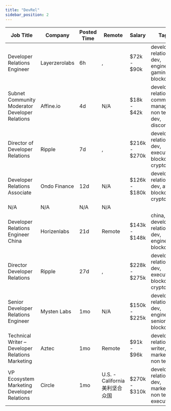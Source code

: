 ```yaml
---
title: "DevRel"
sidebar_position: 2
---
```


| Job Title | Company | Posted Time | Remote | Salary | Tags | Apply Link |
|-----------|---------|-------------|--------|--------|------|------------|
| Developer Relations Engineer | Layerzerolabs | 6h | , | $72k - $90k | developer relations, dev, engineer, gaming, blockchain | [Apply](https://web3.career/developer-relations-engineer-layerzerolabs/73712) |
| Subnet Community Moderator Developer Relations | Affine.io | 4d | N/A | $18k - $42k | developer relations, community manager, non tech, dev, discord | [Apply](https://web3.career/subnet-community-moderator-developer-relations-affine-io/124134) |
| Director of Developer Relations | Ripple | 7d | , | $216k - $270k | developer relations, dev, executive, blockchain, crypto | [Apply](https://web3.career/director-of-developer-relations-ripple/120802) |
| Developer Relations Associate | Ondo Finance | 12d | N/A | $126k - $180k | developer relations, dev, aws, blockchain, crypto | [Apply](https://web3.career/developer-relations-associate-ondofinance/116676) |
| N/A | N/A | N/A | N/A |  |  | [Apply](https://web3.career/metana) |
| Developer Relations Engineer China | Horizenlabs | 21d | Remote | $143k - $148k | china, developer relations, dev, engineer, blockchain | [Apply](https://web3.career/developer-relations-engineer-china-horizenlabs/110805) |
| Director Developer Relations | Ripple | 27d | , | $228k - $275k | developer relations, dev, executive, blockchain, crypto | [Apply](https://web3.career/director-developer-relations-ripple/109482) |
| Senior Developer Relations Engineer | Mysten Labs | 1mo | N/A | $150k - $225k | developer relations, dev, engineer, senior, blockchain | [Apply](https://web3.career/senior-developer-relations-engineer-mystenlabs/108310) |
| Technical Writer – Developer Relations Marketing | Aztec | 1mo | Remote | $91k - $96k | developer relations, writer, dev, marketing, non tech | [Apply](https://web3.career/technical-writer-developer-relations-marketing-aztec/107636) |
| VP Ecosystem Marketing Developer Relations | Circle | 1mo | U.S. - California 美利坚合众国 | $270k - $310k | developer relations, dev, marketing, non tech, executive | [Apply](https://web3.career/vp-ecosystem-marketing-developer-relations-circle/107877) |
